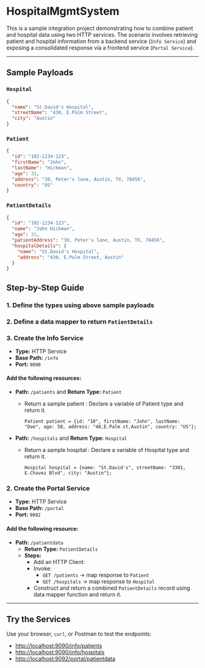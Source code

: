 # HospitalMgmtSystem

This is a sample integration project demonstrating how to combine patient and hospital data using two HTTP services. The scenario involves retrieving patient and hospital information from a backend service (`Info Service`) and exposing a consolidated response via a frontend service (`Portal Service`).

---

## Sample Payloads

### `Hospital`

```json
{
  "name": "St.David's Hospital",
  "streetName": "430, E.Palm Street",
  "city": "Austin"
}
```

### `Patient`
```json
{
  "id": "102-1234-123",
  "firstName": "John",
  "lastName": "Hickman",
  "age": 31,
  "address": "30, Peter's lane, Austin, TX, 78456",
  "country": "US"
}
```

### `PatientDetails`

```json
{
  "id": "102-1234-123",
  "name": "John Hickman",
  "age": 31,
  "patientAddress": "30, Peter's lane, Austin, TX, 78456",
  "hospitalDetails": {
    "name": "St.David's Hospital",
    "address": "430, E.Palm Street, Austin"
  }
}
```


## Step-by-Step Guide

### 1. Define the types using above sample payloads

### 2. Define a data mapper to return `PatientDetails` 

### 3. Create the **Info Service**

- **Type:** HTTP Service  
- **Base Path:** `/info`  
- **Port:** `9090`

#### Add the following resources:

- **Path:** `/patients`  and **Return Type:** `Patient`
    - Return a sample patient : Declare a variable of Patient type and return it.

        ```Patient patient = {id: "10", firstName: "John", lastName: "Doe", age: 50, address: "40,E.Palm st,Austin", country: "US"};```

- **Path:** `/hospitals` and **Return Type:** `Hospital`
    - Return a sample hospital : Declare a variable of Hospital type and return it.

        ```Hospital hospital = {name: "St.David's", streetName: "3301, E.Chavez Blvd", city: "Austin"};```

### 2. Create the **Portal Service**

- **Type:** HTTP Service  
- **Base Path:** `/portal`  
- **Port:** `9092`

#### Add the following resource:

- **Path:** `/patientdata`  
  - **Return Type:** `PatientDetails`
  - **Steps:**
    - Add an HTTP Client:
    - Invoke:
      - `GET /patients` → map response to `Patient`
      - `GET /hospitals` → map response to `Hospital`
    - Construct and return a combined `PatientDetails` record using data mapper function and return it.

---

## Try the Services

Use your browser, `curl`, or Postman to test the endpoints:

- [http://localhost:9090/info/patients](http://localhost:9090/info/patients)
- [http://localhost:9090/info/hospitals](http://localhost:9090/info/hospitals)
- [http://localhost:9092/portal/patientdata](http://localhost:9092/portal/patientdata)
